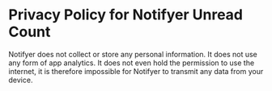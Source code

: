 # Privacy Policy for Notifyer Unread Count

Notifyer does not collect or store any personal information. It does not use any form of app analytics. It does not even hold the permission to use the internet, it is therefore impossible for Notifyer to transmit any data from your device.
